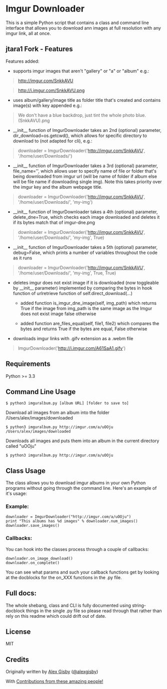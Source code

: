# Imgur Downloader

This is a simple Python script that contains a class and command line interface that
allows you to download ann images at full resolution with any imgur link, all at once.

## jtara1 Fork - Features
Features added:

* supports imgur images that aren't "gallery" or "a" or "album" e.g.:

>http://imgur.com/SnkkAVU

>http://i.imgur.com/SnkkAVU.png

* uses album/gallery/image title as folder title that's created and contains image(s) with key appended e.g.:

>We don't have a blue backdrop, just tint the whole photo blue. (SnkkAVU).png

* \_\_init\_\_ function of ImgurDownloader takes an 2nd (optional) parameter, dir_download=os.getcwd(), which allows for specific directory to download to (not adapted for cli), e.g.:

>downloader = ImgurDownloader('http://imgur.com/SnkkAVU', '/home/user/Downloads/')

* \_\_init\_\_ function of ImgurDownloader takes a 3rd (optional) parameter, file_name='', which allows user to specify name of file or folder that's being downloaded from imgur url (will be name of folder if album else will be file name if downloading single img). Note this takes priority over the imgur key and the album webpage title.

>downloader = ImgurDownloader('http://imgur.com/SnkkAVU', '/home/user/Downloads/', 'my-img')

* \_\_init\_\_ function of ImgurDownloader takes a 4th (optional) parameter, delete_dne=True, which checks each
image downloaded and deletes it if its bytes match that of imgur-dne.png

>downloader = ImgurDownloader('http://imgur.com/SnkkAVU', '/home/user/Downloads/', 'my-img', True)

* \_\_init\_\_ function of ImgurDownloader takes a 5th (optional) parameter, debug=False, which prints a number of variables throughout the code as it runs

>downloader = ImgurDownloader('http://imgur.com/SnkkAVU', '/home/user/Downloads/', 'my-img', True, True)

* deletes imgur does not exist image if it is downloaded (now toggleable by \_\_init\_\_ parameter) implemented by comparing the bytes in hook function of urlretrieve function of self.direct_download(...)

    * added function is\_imgur\_dne\_image(self, img\_path) which returns True if the image from img\_path is the same image as the Imgur does not exist image false otherwise

    * added function are\_files\_equal(self, file1, file2) which compares the bytes and returns True if the bytes are equal, False otherwise

* downloads imgur links with .gifv extension as a .webm file

> ImgurDownloader('http://i.imgur.com/A61SaA1.gifv')

## Requirements

Python >= 3.3

## Command Line Usage

	$ python3 imguralbum.py [album URL] [folder to save to]

Download all images from an album into the folder /Users/alex/images/downloaded

	$ python3 imguralbum.py http://imgur.com/a/uOOju /Users/alex/images/downloaded
	
Downloads all images and puts them into an album in the current directory called "uOOju"

	$ python3 imguralbum.py http://imgur.com/a/uOOju


## Class Usage

The class allows you to download imgur albums in your own Python programs without going
through the command line. Here's an example of it's usage:

### Example:
	downloader = ImgurDownloader("http://imgur.com/a/uOOju")
	print "This albums has %d images" % downloader.num_images()
	downloader.save_images()

### Callbacks:
You can hook into the classes process through a couple of callbacks:
	
	downloader.on_image_download()
	downloader.on_complete()

You can see what params and such your callback functions get by looking at the docblocks
for the on_XXX functions in the .py file.

## Full docs:

The whole shebang, class and CLI is fully documented using string-docblock things in the single .py file
so please read through that rather than rely on this readme which could drift out of date.

## License

MIT

## Credits

Originally written by [Alex Gisby](https://github.com/alexgisby) ([@alexgisby](http://twitter.com/alexgisby))

With [Contributions from these amazing people!](https://github.com/jtara1/imgur-downloader/graphs/contributors)
